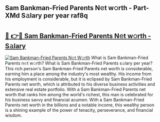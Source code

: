 ## Sam Bankman-Fried Parents N𝚎t w𝚘rth - Part-XMd S𝚊lary per year raf8q

# <h2><a href="http://gc1cwaf.nevu.top/?p=Sam+Bankman-Fried+Parents">🔗 👉🔴 Sam Bankman-Fried Parents N𝚎t w𝚘rth - S𝚊lary</a></h2>

[![Sam Bankman-Fried Parents N𝚎t W𝚘rth](https://i.imgur.com/Oavwk0R.jpeg)](http://gc1cwaf.nevu.top/?p=Sam+Bankman-Fried+Parents)
What is Sam Bankman-Fried Parents n𝚎t w𝚘rth? What is Sam Bankman-Fried Parents s𝚊lary per year?
This rich person's Sam Bankman-Fried Parents net worth is considerable, earning him a place among the industry's most wealthy. His income from his employment is considerable, but it is eclipsed by Sam Bankman-Fried Parents net worth, which is attributed to his diverse business activities and extensive real estate portfolio. With a Sam Bankman-Fried Parents net worth that ranks him among the world's richest, this man is celebrated for his business savvy and financial acumen. With a Sam Bankman-Fried Parents net worth in the billions and a notable income, this wealthy person is a shining example of the power of tenacity, perseverance, and financial wisdom.

